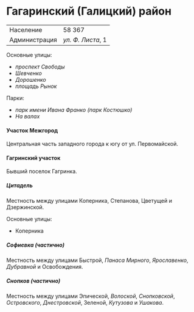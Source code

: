 # Гагаринский (Галицкий) район

|               |                       |
|---------------|-----------------------|
|Население      |58 367                 |
|Администрация  |*ул. Ф. Листа*, 1      |

Основные улицы:

* *проспект Свободы*
* *Шевченко*
* *Дорошенко*
* *площадь Рынок*

Парки:

* *парк имени Ивана Франко (парк Костюшко)*
* *На валах*

#### Участок Межгород

Центральная часть западного города к югу от ул. Первомайской.

#### Гагринский участок

Бывший поселок Гагринка.

##### Цитадель

Местность между улицами Коперника, Степанова, Цветущей и Дзержинской.

Основные улицы:

* Коперника

##### Софиевка (частично)

Местность между улицами Быстрой, *Панаса Мирного*, *Ярославенко*, *Дубравной* и Освобождения.

##### Снопков (частично)

Местность между улицами Эпической, *Волоской*, *Снопковской*, *Островского*, *Днестровской*, Зеленой, *Кутузова* и *Ушакова*.
